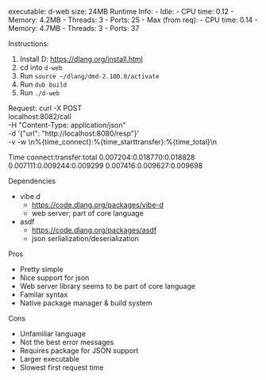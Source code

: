 executable: d-web
size: 24MB
Runtime Info:
    - Idle:
        - CPU time: 0.12
        - Memory: 4.2MB
        - Threads: 3
        - Ports: 25
    - Max (from req):
        - CPU time: 0.14
        - Memory: 4.7MB
        - Threads: 3
        - Ports: 37
        
Instructions:
1. Install D: https://dlang.org/install.html
2. cd into `d-web`
3. Run `source ~/dlang/dmd-2.100.0/activate`
4. Run `dub build`
5. Run `./d-web`

Request:
curl -X POST \
localhost:8082/call \
-H "Content-Type: application/json" \
-d '{"url": "http://localhost:8080/resp"}' \
-v -w \\n%{time_connect}:%{time_starttransfer}:%{time_total}\\n

Time
connect:transfer:total
0.007204:0.018770:0.018828
0.007111:0.009244:0.009299
0.007416:0.009627:0.009698

Dependencies
- vibe.d
    - https://code.dlang.org/packages/vibe-d 
    - web server; part of core language
- asdf
    - https://code.dlang.org/packages/asdf 
    - json serlialization/deserialization

Pros
- Pretty simple
- Nice support for json
- Web server library seems to be part of core language
- Familar syntax
- Native package manager & build system

Cons
- Unfamiliar language
- Not the best error messages
- Requires package for JSON support
- Larger executable
- Slowest first request time